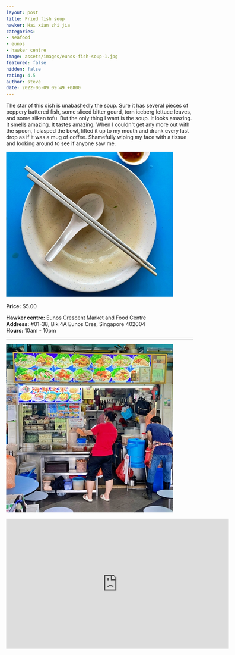 ```yaml
---
layout: post
title: Fried fish soup
hawker: Hai xian zhi jia
categories:
- seafood
- eunos
- hawker centre
image: assets/images/eunos-fish-soup-1.jpg
featured: false
hidden: false
rating: 4.5
author: steve
date: 2022-06-09 09:49 +0800
---
```

The star of this dish is unabashedly the soup. Sure it has several pieces of peppery battered fish, some sliced bitter gourd, torn iceberg lettuce leaves, and some silken tofu. But the only thing I want is the soup. It looks amazing. It smells amazing. It tastes amazing. When I couldn't get any more out with the spoon, I clasped the bowl, lifted it up to my mouth and drank every last drop  as if it was a mug of coffee. Shamefully wiping my face with a tissue and looking around to see if anyone saw me.

![Empty bowl](/assets/images/eunos-fish-soup-2.jpg "Empty bowl")

**Price:** $5.00  

**Hawker centre:** Eunos Crescent Market and Food Centre  
**Address:** #01-38, Blk 4A Eunos Cres, Singapore 402004  
**Hours:** 10am - 10pm  

***  

![Hai xian zhi jia hawker stall](/assets/images/eunos-fish-soup-4.jpg "Hai xian zhi jia hawker stall")

<iframe src="https://www.google.com/maps/embed?pb=!1m18!1m12!1m3!1d3988.758989905591!2d103.90184871453852!3d1.3203418990370173!2m3!1f0!2f0!3f0!3m2!1i1024!2i768!4f13.1!3m3!1m2!1s0x31da1804eaccbd7f%3A0x422fd9f92536878f!2sEunos%20Crescent%20Market%20and%20Food%20Centre!5e0!3m2!1sen!2ssg!4v1653371788813!5m2!1sen!2ssg" width="600" height="350" style="border:0;" allowfullscreen="" loading="lazy" referrerpolicy="no-referrer-when-downgrade"></iframe>